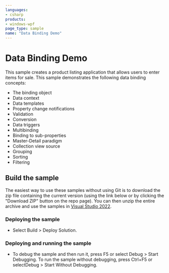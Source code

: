 ```yaml
---
languages:
- csharp
products:
- windows-wpf
page_type: sample
name: "Data Binding Demo"
---
```

# Data Binding Demo
This sample creates a product listing application that allows users to enter items for sale. This sample demonstrates the following data binding concepts:
- The binding object
- Data context
- Data templates
- Property change notifications
- Validation
- Conversion
- Data triggers
- Multibinding
- Binding to sub-properties
- Master-Detail paradigm
- Collection view source
- Grouping
- Sorting
- Filtering

## Build the sample
The easiest way to use these samples without using Git is to download the zip file containing the current version (using the link below or by clicking the "Download ZIP" button on the repo page). You can then unzip the entire archive and use the samples in [Visual Studio 2022](https://www.visualstudio.com/wpf-vs).

### Deploying the sample
- Select Build > Deploy Solution. 

### Deploying and running the sample
- To debug the sample and then run it, press F5 or select Debug >  Start Debugging. To run the sample without debugging, press Ctrl+F5 or selectDebug > Start Without Debugging. 


